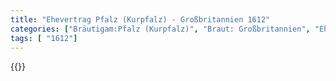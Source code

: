 ```yaml
---
title: "Ehevertrag Pfalz (Kurpfalz) - Großbritannien 1612"
categories: ["Bräutigam:Pfalz (Kurpfalz)", "Braut: Großbritannien", "Eheschließung vollzogen?:Ja", "verschiedenkonfessionelle Ehe?:Ja", "Dynastie Bräutigam:Wittelsbach (Pfalz)", "Akteur Bräutigam:Wittelsbach (Pfalz)", "Akteur Braut:Stuart", "Textbezug?:nein", "Ständisch?:nein", "Ratifikation?:ja", "Sonstiges?:ja", "Bräutigam:Pfalz (Kurpfalz)", "Braut: Großbritannien"]
tags: [ "1612"]
---
```

<!--more-->
{{<v48>}}